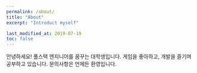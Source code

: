 ```yaml
---
permalink: /about/
title: "About"
excerpt: "Introduct myself"

last_modified_at: 2019-07-19
toc: false
---
```


안녕하세요! 풀스택 엔지니어를 꿈꾸는 대학생입니다.
게임을 좋아하고, 개발을 즐기며 공부하고 있습니다.
문의사항은 언제든 환영입니다.
